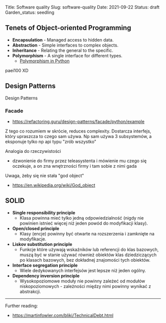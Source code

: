 Title: Software quality
Slug: software-quality
Date: 2021-09-22
Status: draft
Garden_status: seedling

## Tenets of Object-oriented Programming
- **Encapsulation** - Managed access to hidden data.
- **Abstraction** - Simple interfaces to complex objects.
- **Inheritance** - Relating the general to the specific.
- **Polymorphism** - A single interface for different types.
	- [Polymorphism in Python](https://www.programiz.com/python-programming/polymorphism)

paei100 XD

## Design Patterns

Design Patterns

### Facade
- https://refactoring.guru/design-patterns/facade/python/example

Z tego co rozumiem w skrócie, reduces complexity. Dostarcza interfejs, który upraszcza to czego sam używa. Np sam używa 3 subsystemów, a eksponuje tylko np api typu "zrób wszystko"

Analogia do rzeczywistości
- dzwonienie do firmy przez teleasystenta i mówienie mu czego się oczekuje, a on zna wnętrzności firmy i tam sobie z nimi gada

Uwaga, żeby się nie stała "god object"
- https://en.wikipedia.org/wiki/God_object



## SOLID

- **Single responsibility principle**
	- Klasa powinna mieć tylko jedną odpowiedzialność (nigdy nie powinien istnieć więcej niż jeden powód do modyfikacji klasy).
- **Open/closed principle**
	- Klasy (encje) powinny być otwarte na rozszerzenia i zamknięte na modyfikacje.
- **Liskov substitution principle**
	- Funkcje które używają wskaźników lub referencji do klas bazowych, muszą być w stanie używać również obiektów klas dziedziczących po klasach bazowych, bez dokładnej znajomości tych obiektów.
- **Interface segregation principle**
	- Wiele dedykowanych interfejsów jest lepsze niż jeden ogólny.
- **Dependency inversion principle**
	- Wysokopoziomowe moduły nie powinny zależeć od modułów niskopoziomowych - zależności między nimi powinny wynikać z abstrakcji.

---

Further reading:
- https://martinfowler.com/bliki/TechnicalDebt.html
